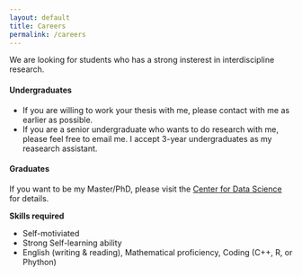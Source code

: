 ```yaml
---
layout: default
title: Careers
permalink: /careers
---
```


We are looking for students who has a strong insterest in interdiscipline research. <br>

#### Undergraduates

- If you are willing to work your thesis with me, please contact with me as earlier as possible.
- If you are a senior undergraduate who wants to do research with me, please feel free to email me. I accept 3-year undergraduates as my reasearch assistant.

#### Graduates
 
  If you want to be my Master/PhD, please visit the [Center for Data Science](http://cds.zju.edu.cn/industry-news.aspx?k1=6&k2=24) for details.

  **Skills required**
  - Self-motiviated 
  - Strong Self-learning ability
  - English (writing & reading), Mathematical proficiency, Coding (C++, R, or Phython)
